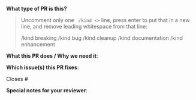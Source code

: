 <!--  Thanks for sending a pull request!  Here are some tips for you:

1. If this is your first time, please read our contributor guidelines: https://github.com/ai-on-gke/tutorials-and-examples/blob/main/CONTRIBUTING.md
2. Please label this pull request according to what type of issue you are addressing.
3. Ensure you have added or ran the appropriate tests for your PR.
-->

**What type of PR is this?**
> Uncomment only one ` /kind <>` line, press enter to put that in a new line, and remove leading whitespace from that line:
>
> /kind breaking
> /kind bug
> /kind cleanup
> /kind documentation
> /kind enhancement

**What this PR does / Why we need it**:

**Which issue(s) this PR fixes**:
<!--
*Automatically closes linked issue when PR is merged.
Usage: `Closes #<issue number>`, or `Closes (paste link of issue)`.
-->
Closes #

**Special notes for your reviewer**:
